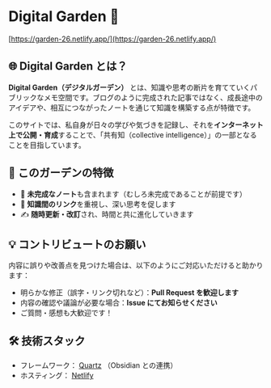 # Digital Garden 🌱

[https://garden-26.netlify.app/](https://garden-26.netlify.app/)

## 🌐 Digital Garden とは？

**Digital Garden（デジタルガーデン）** とは、知識や思考の断片を育てていくパブリックなメモ空間です。ブログのように完成された記事ではなく、成長途中のアイデアや、相互につながったノートを通じて知識を構築する点が特徴です。

このサイトでは、私自身が日々の学びや気づきを記録し、それを**インターネット上で公開・育成**することで、「共有知（collective intelligence）」の一部となることを目指しています。

## 🌱 このガーデンの特徴

- 🚧 **未完成なノート**も含まれます（むしろ未完成であることが前提です）
- 🔗 **知識間のリンク**を重視し、深い思考を促します
- ✍️ **随時更新・改訂**され、時間と共に進化していきます

## 💡 コントリビュートのお願い

内容に誤りや改善点を見つけた場合は、以下のようにご対応いただけると助かります：

- 明らかな修正（誤字・リンク切れなど）：**Pull Request を歓迎します**
- 内容の確認や議論が必要な場合：**Issue にてお知らせください**
- ご質問・感想も大歓迎です！

## 🛠 技術スタック

- フレームワーク： [Quartz](https://quartz.jzhao.xyz/) （Obsidian との連携）
- ホスティング： [Netlify](https://www.netlify.com/)
